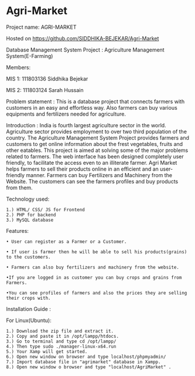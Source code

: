 # Agri-Market
Project name: AGRI-MARKET

Hosted on https://github.com/SIDDHIKA-BEJEKAR/Agri-Market

Database Management System Project : Agriculture Management System(E-Farming)

Members:

MIS 1: 111803136 Siddhika Bejekar

MIS 2: 111803124 Sarah Hussain 

Problem statement  : 
	This is a database project that connects farmers with customers in an easy and effortless way. Also farmers can buy various equipments and fertilizers needed for agriculture.

Introduction :
	India is fourth largest agriculture sector in the world. Agriculture sector provides employment to over two third population of the country. The Agriculture Management System Project provides farmers and customers to get online information about the frest vegetables, fruits and other eatables. This project is aimed at solving some of the major problems related to farmers. The web interface has been designed completely user friendly, to facilitate the access even to an illiterate farmer. Agri Market helps farmers to sell their products online in an efficient and an user-friendly manner. Farmers can buy Fertilizers and Machinery from the Website. The customers can see the farmers profiles and buy products from them.

Technology used:

    1.) HTML/ CSS/ JS for Frontend
    2.) PHP for backend
    3.) MySQL database
    
Features:

    • User can register as a Farmer or a Customer.
    
    • If user is farmer then he will be able to sell his products(grains) to the customers.
    
    • Farmers can also buy fertilizers and machinery from the website.
    
    •If you are logged in as customer you can buy crops and grains from Farmers.
    
    •You can see profiles of farmers and also the prices they are selling their crops with.
    
Installation Guide :

 For Linux(Ubuntu):
    
    1.) Download the zip file and extract it.
    2.) Copy and paste it in /opt/lampp/htdocs.   
    3.) Go to terminal and type cd /opt/lampp/
    4.) Then type sudo ./manager-linux-x64.run
    5.) Your Xamp will get started.
    6.) Open new window on browser and type localhost/phpmyadmin/
    7.) Import database file in "agrimarket" database in Xampp.
    8.) Open new window o browser and type "localhost/AgriMarket" .

 
